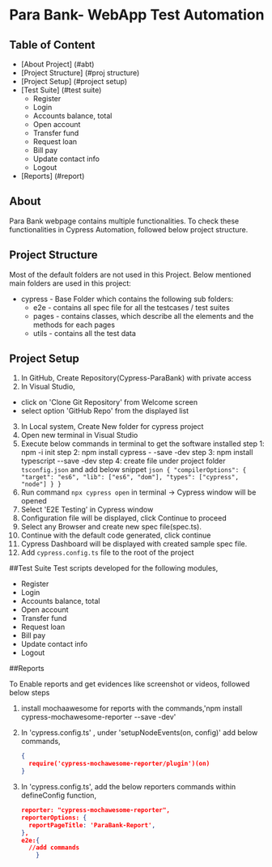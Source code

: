 # Para Bank- WebApp Test Automation

## Table of Content

- [About Project] (#abt)
- [Project Structure] (#proj structure)
- [Project Setup] (#project setup)
- [Test Suite] (#test suite)
  - Register
  - Login
  - Accounts balance, total
  - Open account
  - Transfer fund
  - Request loan
  - Bill pay
  - Update contact info
  - Logout
- [Reports] (#report)

## About <a id="abt"></a>

Para Bank webpage contains multiple functionalities. To check these functionalities in Cypress Automation, followed below project structure.


## Project Structure <a id = "proj structure"></a>

Most of the default folders are not used in this Project. Below mentioned main folders are used in this project:
* cypress - Base Folder which contains the following sub folders:
  *  e2e - contains all spec file for all the testcases / test suites
  * pages - contains classes, which describe all the elements and the methods for each pages
  * utils - contains all the test data


## Project Setup <a id = "project setup"></a>

1. In GitHub, Create Repository(Cypress-ParaBank) with private access
2. In Visual Studio,
 - click on 'Clone Git Repository' from Welcome screen
 - select option 'GitHub Repo' from the displayed list
3. In Local system, Create New folder for cypress project
4. Open new terminal in Visual Studio
5. Execute below commands in terminal to get the software installed
	step 1:  npm -i init
	step 2: npm install cypress - -save -dev
	step 3: npm install typescript --save -dev
	step 4: create file under project folder `tsconfig.json` and add below snippet
		```json
		{
  		"compilerOptions": {
    		"target": "es6",
    		"lib": ["es6", "dom"],
    		"types": ["cypress", "node"]
  		}
		}
		```
6. Run command `npx cypress open` in terminal -> Cypress window will be opened
7. Select 'E2E Testing' in Cypress window
8. Configuration file will be displayed, click Continue to proceed
9. Select any Browser and create new spec file(spec.ts). 
10. Continue with the default code generated, click continue
11. Cypress Dashboard will be displayed with created sample spec file.
12. Add `cypress.config.ts` file to the root of the project 

##Test Suite <a id = "test suite"></a>
Test scripts developed for the following modules,
  - Register
  - Login
  - Accounts balance, total
  - Open account
  - Transfer fund
  - Request loan
  - Bill pay
  - Update contact info
  - Logout

##Reports <a id="report"></a>

To Enable reports and get evidences like screenshot or videos, followed below steps

 1. install mochaawesome for reports with the commands,'npm install cypress-mochawesome-reporter --save -dev'

 2. In 'cypress.config.ts' , under 'setupNodeEvents(on, config)' add below commands,
    ```json
    {  
      require('cypress-mochawesome-reporter/plugin')(on)
    }
    ```
3. In 'cypress.config.ts', add the below reporters commands within defineConfig function,

    ```json
    reporter: "cypress-mochawesome-reporter",
    reporterOptions: {
      reportPageTitle: 'ParaBank-Report',
    },
    e2e:{
      //add commands
        }
    ```